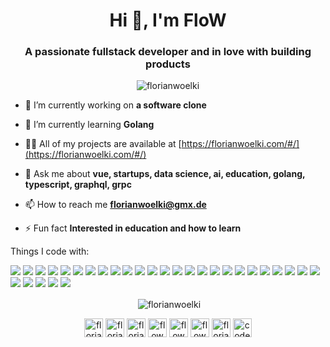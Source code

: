 <h1 align="center">Hi 👋, I'm FloW</h1>
<h3 align="center">A passionate fullstack developer and in love with building products</h3>

<p align="center"> <img src="https://komarev.com/ghpvc/?username=florianwoelki" alt="florianwoelki" /> </p>

- 🔭 I’m currently working on **a software clone**

- 🌱 I’m currently learning **Golang**

- 👨‍💻 All of my projects are available at [https://florianwoelki.com/#/](https://florianwoelki.com/#/)

- 💬 Ask me about **vue, startups, data science, ai, education, golang, typescript, graphql, grpc**

- 📫 How to reach me **florianwoelki@gmx.de**

- ⚡ Fun fact **Interested in education and how to learn**

Things I code with:
<p align="left">
  <img src="https://img.shields.io/badge/Python-3776AB?style=for-the-badge&logo=python&logoColor=white" />
  <img src="https://img.shields.io/badge/HTML5-E34F26?style=for-the-badge&logo=html5&logoColor=white" />
  <img src="https://img.shields.io/badge/CSS3-1572B6?style=for-the-badge&logo=css3&logoColor=white" />
  <img src="https://img.shields.io/badge/JavaScript-323330?style=for-the-badge&logo=javascript&logoColor=F7DF1E" />
  <img src="https://img.shields.io/badge/Node.js-43853D?style=for-the-badge&logo=node.js&logoColor=white" />
  <img src="https://img.shields.io/badge/TypeScript-007ACC?style=for-the-badge&logo=typescript&logoColor=white" />
  <img src="https://img.shields.io/badge/Sass-CC6699?style=for-the-badge&logo=sass&logoColor=white" />
  <img src="https://img.shields.io/badge/Java-ED8B00?style=for-the-badge&logo=java&logoColor=white" />
  <img src="https://img.shields.io/badge/Swift-FA7343?style=for-the-badge&logo=swift&logoColor=white" />
  <img src="https://img.shields.io/badge/Kotlin-0095D5?&style=for-the-badge&logo=kotlin&logoColor=white" />
  <img src="https://img.shields.io/badge/Go-00ADD8?style=for-the-badge&logo=go&logoColor=white" />
  <img src="https://img.shields.io/badge/Vue.js-35495E?style=for-the-badge&logo=vue.js&logoColor=4FC08D" />
  <img src="https://img.shields.io/badge/Angular-DD0031?style=for-the-badge&logo=angular&logoColor=white" />
  <img src="https://img.shields.io/badge/Tailwind_CSS-38B2AC?style=for-the-badge&logo=tailwind-css&logoColor=white" />
  <img src="https://img.shields.io/badge/Spring-6DB33F?style=for-the-badge&logo=spring&logoColor=white" />
  <img src="https://img.shields.io/badge/MySQL-00000F?style=for-the-badge&logo=mysql&logoColor=white" />
  <img src="https://img.shields.io/badge/PostgreSQL-316192?style=for-the-badge&logo=postgresql&logoColor=white" />
  <img src="https://img.shields.io/badge/MongoDB-4EA94B?style=for-the-badge&logo=mongodb&logoColor=white" />
  <img src="https://img.shields.io/badge/SQLite-07405E?style=for-the-badge&logo=sqlite&logoColor=white" />
  <img src="https://img.shields.io/badge/Docker-2CA5E0?style=for-the-badge&logo=docker&logoColor=white" />
  <img src="https://img.shields.io/badge/nuxt.js-00C58E?style=for-the-badge&logo=nuxt.js&logoColor=white" />
  <img src="https://img.shields.io/badge/firebase-ffca28?style=for-the-badge&logo=firebase&logoColor=white" />
  <img src="https://img.shields.io/badge/Git-F05032?style=for-the-badge&logo=git&logoColor=white" />
  <img src="https://img.shields.io/badge/Heroku-430098?style=for-the-badge&logo=heroku&logoColor=white" />
  <img src="https://img.shields.io/badge/Netlify-00C7B7?style=for-the-badge&logo=netlify&logoColor=white" />
  <img src="https://img.shields.io/badge/Flask-000000?style=for-the-badge&logo=flask&logoColor=white" />
  <img src="https://img.shields.io/badge/Express.js-000000?style=for-the-badge&logo=express&logoColor=white" />
  <img src="https://img.shields.io/badge/GraphQL-ffffff?style=for-the-badge&logo=graphql&logoColor=purple" />
  <img src="https://img.shields.io/badge/redis-000000?style=for-the-badge&logo=redis&logoColor=red" />
  <img src="https://img.shields.io/badge/tensorflow-ffffff?style=for-the-badge&logo=tensorflow&logoColor=orange" />
</p>

<p align="center">&nbsp;<img align="center" src="https://github-readme-stats.vercel.app/api?username=florianwoelki&show_icons=true" alt="florianwoelki" /></p>

<p align="center">
<a href="https://dev.to/florianwoelki" target="blank"><img align="center" src="https://cdn.jsdelivr.net/npm/simple-icons@3.0.1/icons/dev-dot-to.svg" alt="florianwoelki" height="30" width="30" /></a>
<a href="https://twitter.com/florianwoelki" target="blank"><img align="center" src="https://cdn.jsdelivr.net/npm/simple-icons@3.0.1/icons/twitter.svg" alt="florianwoelki" height="30" width="30" /></a>
<a href="https://www.linkedin.com/in/florian-woelki/" target="blank"><img align="center" src="https://cdn.jsdelivr.net/npm/simple-icons@3.0.1/icons/linkedin.svg" alt="florianwoelki" height="30" width="30" /></a>
<a href="https://stackoverflow.com/users/8401261/flowy" target="blank"><img align="center" src="https://cdn.jsdelivr.net/npm/simple-icons@3.0.1/icons/stackoverflow.svg" alt="flowy" height="30" width="30" /></a>
<a href="https://www.kaggle.com/flowy98" target="blank"><img align="center" src="https://cdn.jsdelivr.net/npm/simple-icons@3.0.1/icons/kaggle.svg" alt="flowy98" height="30" width="30" /></a>
<a href="https://instagram.com/flowoelki" target="blank"><img align="center" src="https://cdn.jsdelivr.net/npm/simple-icons@3.0.1/icons/instagram.svg" alt="flowoelki" height="30" width="30" /></a>
<a href="https://medium.com/@florianwoelki" target="blank"><img align="center" src="https://cdn.jsdelivr.net/npm/simple-icons@3.0.1/icons/medium.svg" alt="florianwoelki" height="30" width="30" /></a>
<a href="https://www.youtube.com/channel/UC18qytfIhR9cNEjUcgGLl3A" target="blank"><img align="center" src="https://cdn.jsdelivr.net/npm/simple-icons@3.0.1/icons/youtube.svg" alt="code mit flow" height="30" width="30" /></a>
</p>
